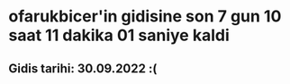 # ofarukbicer'in gidisine son 7 gun 10 saat 11 dakika 01 saniye kaldi

## Gidis tarihi: 30.09.2022 :(